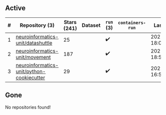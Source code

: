 ## Active
| # | Repository (3) | Stars (241) | Dataset | `run` (3) | `containers-run` | Last Modified |
| --- | --- | --- | --- | --- | --- | --- |
| 1 | [neuroinformatics-unit/datashuttle](https://github.com/neuroinformatics-unit/datashuttle) | 25 |  | :heavy_check_mark: |  | 2025-06-16 18:02:20+00:00 |
| 2 | [neuroinformatics-unit/movement](https://github.com/neuroinformatics-unit/movement) | 187 |  | :heavy_check_mark: |  | 2025-06-19 18:54:16+00:00 |
| 3 | [neuroinformatics-unit/python-cookiecutter](https://github.com/neuroinformatics-unit/python-cookiecutter) | 29 |  | :heavy_check_mark: |  | 2025-06-02 16:50:32+00:00 |

## Gone
No repositories found!
